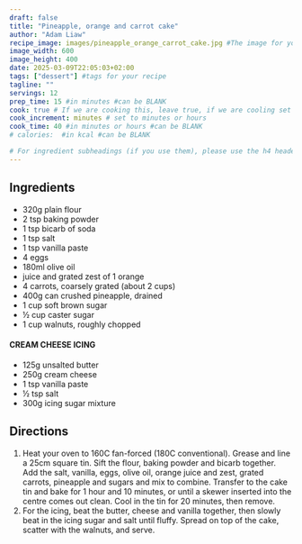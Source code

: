```yaml
---
draft: false
title: "Pineapple, orange and carrot cake"
author: "Adam Liaw"
recipe_image: images/pineapple_orange_carrot_cake.jpg #The image for your recipe
image_width: 600
image_height: 400
date: 2025-03-09T22:05:03+02:00
tags: ["dessert"] #tags for your recipe
tagline: ""
servings: 12
prep_time: 15 #in minutes #can be BLANK
cook: true # If we are cooking this, leave true, if we are cooling set to false
cook_increment: minutes # set to minutes or hours
cook_time: 40 #in minutes or hours #can be BLANK
# calories:  #in kcal #can be BLANK

# For ingredient subheadings (if you use them), please use the h4 header.  For print view I have those elements targeted
---
```



## Ingredients

- 320g plain flour
- 2 tsp baking powder
- 1 tsp bicarb of soda
- 1 tsp salt
- 1 tsp vanilla paste
- 4 eggs
- 180ml olive oil
- juice and grated zest of 1 orange
- 4 carrots, coarsely grated (about 2 cups)
- 400g can crushed pineapple, drained
- 1 cup soft brown sugar
- ½ cup caster sugar
- 1 cup walnuts, roughly chopped

#### CREAM CHEESE ICING
- 125g unsalted butter
- 250g cream cheese
- 1 tsp vanilla paste
- ½ tsp salt
- 300g icing sugar mixture

## Directions

1. Heat your oven to 160C fan-forced (180C conventional). Grease and line a 25cm square tin. Sift the flour, baking powder and bicarb together. Add the salt, vanilla, eggs, olive oil, orange juice and zest, grated carrots, pineapple and sugars and mix to combine. Transfer to the cake tin and bake for 1 hour and 10 minutes, or until a skewer inserted into the centre comes out clean. Cool in the tin for 20 minutes, then remove.
2. For the icing, beat the butter, cheese and vanilla together, then slowly beat in the icing sugar and salt until fluffy. Spread on top of the cake, scatter with the walnuts, and serve.